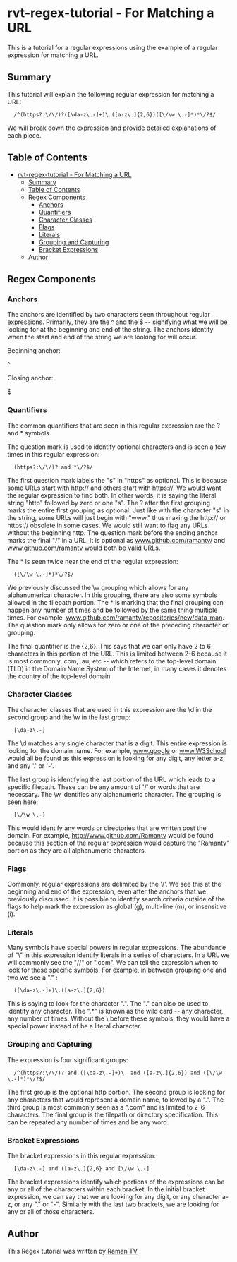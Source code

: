 # rvt-regex-tutorial - For Matching a URL

This is a tutorial for a regular expressions using the example of a regular expression for matching a URL.

## Summary

This tutorial will explain the following regular expression for matching a URL: 

```
  /^(https?:\/\/)?([\da-z\.-]+)\.([a-z\.]{2,6})([\/\w \.-]*)*\/?$/
```

We will break down the expression and provide detailed explanations of each piece. 

## Table of Contents

- [rvt-regex-tutorial - For Matching a URL](#rvt-regex-tutorial---for-matching-a-url)
  - [Summary](#summary)
  - [Table of Contents](#table-of-contents)
  - [Regex Components](#regex-components)
    - [Anchors](#anchors)
    - [Quantifiers](#quantifiers)
    - [Character Classes](#character-classes)
    - [Flags](#flags)
    - [Literals](#literals)
    - [Grouping and Capturing](#grouping-and-capturing)
    - [Bracket Expressions](#bracket-expressions)
  - [Author](#author)

## Regex Components

### Anchors
The anchors are identified by two characters seen throughout regular expressions. Primarily, they are the ^ and the $ -- signifying what we will be looking for at the beginning and end of the string. The anchors identify when the start and end of the string we are looking for will occur. 

Beginning anchor: 

^

Closing anchor:

$


### Quantifiers

The common quantifiers that are seen in this regular expression are the ? and * symbols. 

The question mark is used to identify optional characters and is seen a few times in this regular expression: 

```
  (https?:\/\/)? and *\/?$/
```

The first question mark labels the "s" in "https" as optional. This is because some URLs start with http:// and others start with https://. We would want the regular expression to find both. In other words, it is saying the literal string "http" followed by zero or one "s". The ? after the first grouping marks the entire first grouping as optional. Just like with the character "s" in the string, some URLs will just begin with "www." thus making the http:// or https:// obsolete in some cases. We would still want to flag any URLs without the beginning http. The question mark before the ending anchor marks the final "/" in a URL. It is optional as www.github.com/ramantv/ and www.github.com/ramantv would both be valid URLs. 

The * is seen twice near the end of the regular expression:

```
  ([\/\w \.-]*)*\/?$/
```

We previously discussed the \w grouping which allows for any alphanumerical character. In this grouping, there are also some symbols allowed in the filepath portion. The * is marking that the final grouping can happen any number of times and be followed by the same thing multiple times. For example, www.github.com/ramantv/repositories/new/data-man. The question mark only allows for zero or one of the preceding character or grouping. 

The final quantifier is the {2,6}. This says that we can only have 2 to 6 characters in this portion of the URL. This is limited between 2-6 because it is most commonly .com, .au, etc.-- which refers to the top-level domain (TLD) in the Domain Name System of the Internet, in many cases it denotes the country of the top-level domain. 

### Character Classes

The character classes that are used in this expression are the \d in the second group and the \w in the last group: 

```
  [\da-z\.-]
```

The \d matches any single character that is a digit. This entire expression is looking for the domain name. For example, www.google or www.W3School would all be found as this expression is looking for any digit, any letter a-z, and any '.' or '-'. 

The last group is identifying the last portion of the URL which leads to a specific filepath. These can be any amount of '/' or words that are necessary. The \w identifies any alphanumeric character. The grouping is seen here:

```
  [\/\w \.-]
```

This would identify any words or directories that are written post the domain. For example, http://www.github.com/Ramantv would be found because this section of the regular expression would capture the "Ramantv" portion as they are all alphanumeric characters.

### Flags

Commonly, regular expressions are delimited by the '/'. We see this at the beginning and end of the expression, even after the anchors that we previously discussed. It is possible to identify search criteria outside of the flags to help mark the expression as global (g), multi-line (m), or insensitive (i). 

### Literals

Many symbols have special powers in regular expressions. The abundance of "\\" in this expression identify literals in a series of characters. In a URL we will commonly see the "//" or ".com". We can tell the expression when to look for these specific symbols. For example, in between grouping one and two we see a "\." : 

```
  ([\da-z\.-]+)\.([a-z\.]{2,6})
```

This is saying to look for the character ".". The "." can also be used to identify any character. The ".\*" is known as the wild card -- any character, any number of times. Without the \ before these symbols, they would have a special power instead of be a literal character. 

### Grouping and Capturing

The expression is four significant groups:

```
  /^(https?:\/\/)? and ([\da-z\.-]+)\. and ([a-z\.]{2,6}) and ([\/\w \.-]*)*\/?$/
```

The first group is the optional http portion. The second group is looking for any characters that would represent a domain name, followed by a ".". The third group is most commonly seen as a ".com" and is limited to 2-6 characters. The final group is the filepath or directory specification. This can be repeated any number of times and be any word. 

### Bracket Expressions

The bracket expressions in this regular expression:

```
  [\da-z\.-] and ([a-z\.]{2,6} and [\/\w \.-]
```

The bracket expressions identify which portions of the expressions can be any or all of the characters within each bracket. In the initial bracket expression, we can say that we are looking for any digit, or any character a-z, or any "." or "-". Similarly with the last two brackets, we are looking for any or all of those characters. 

## Author
This Regex tutorial was written by [Raman TV](https://github.com/ramantv)